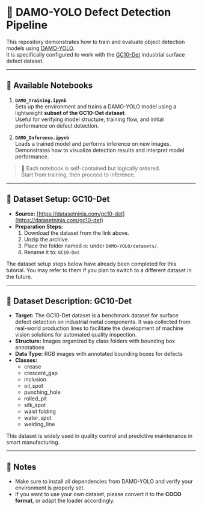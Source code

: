 # 🚀 DAMO-YOLO Defect Detection Pipeline

This repository demonstrates how to train and evaluate object detection models using [DAMO-YOLO](https://github.com/tinyvision/DAMO-YOLO).  
It is specifically configured to work with the [GC10-Det](https://datasetninja.com/gc10-det) industrial surface defect dataset.

---

## 📘 Available Notebooks

1. **`DAMO_Training.ipynb`**  
   Sets up the environment and trains a DAMO-YOLO model using a lightweight **subset of the GC10-Det dataset**.  
   Useful for verifying model structure, training flow, and initial performance on defect detection.

2. **`DAMO_Inference.ipynb`**  
   Loads a trained model and performs inference on new images.  
   Demonstrates how to visualize detection results and interpret model performance.

> 📝 Each notebook is self-contained but logically ordered.  
> Start from training, then proceed to inference.

---

## 📂 Dataset Setup: GC10-Det

- **Source:** [https://datasetninja.com/gc10-det](https://datasetninja.com/gc10-det)
- **Preparation Steps:**
  1. Download the dataset from the link above.
  2. Unzip the archive.
  3. Place the folder named `dc` under `DAMO-YOLO/datasets/`.
  4. Rename it to: `GC10-Det`

The dataset setup steps below have already been completed for this tutorial.
You may refer to them if you plan to switch to a different dataset in the future.



---

## 🧾 Dataset Description: GC10-Det

- **Target:** The GC10-Det dataset is a benchmark dataset for surface defect detection on industrial metal components. It was collected from real-world production lines to facilitate the development of machine vision solutions for automated quality inspection.
- **Structure:** Images organized by class folders with bounding box annotations
- **Data Type:** RGB images with annotated bounding boxes for defects
- **Classes:**
  - crease
  - crescent_gap
  - inclusion
  - oil_spot
  - punching_hole
  - rolled_pit
  - silk_spot
  - waist folding
  - water_spot
  - welding_line

This dataset is widely used in quality control and predictive maintenance in smart manufacturing.

---

## 📌 Notes

- Make sure to install all dependencies from DAMO-YOLO and verify your environment is properly set.
- If you want to use your own dataset, please convert it to the **COCO format**, or adapt the loader accordingly.

